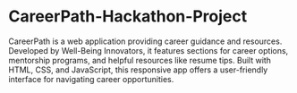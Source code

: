 # CareerPath-Hackathon-Project
CareerPath is a web application providing career guidance and resources. Developed by Well-Being Innovators, it features sections for career options, mentorship programs, and helpful resources like resume tips. Built with HTML, CSS, and JavaScript, this responsive app offers a user-friendly interface for navigating career opportunities.
